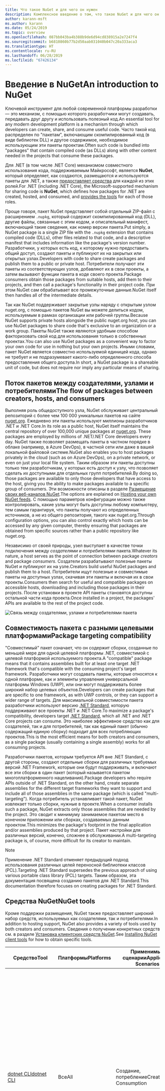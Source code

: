 ```yaml
---
title: Что такое NuGet и для чего он нужен
description: Комплексное введение о том, что такое NuGet и для чего он нужен
author: karann-msft
ms.author: karann
ms.date: 05/24/2019
ms.topic: overview
ms.openlocfilehash: 087bb043ba4b388b9de6d94cd838915a2e7247f4
ms.sourcegitcommit: b6810860b77b2d50aab031040b047c20a333aca3
ms.translationtype: HT
ms.contentlocale: ru-RU
ms.lasthandoff: 06/28/2019
ms.locfileid: "67426134"
---
```

# <a name="an-introduction-to-nuget"></a><span data-ttu-id="1359f-103">Введение в NuGet</span><span class="sxs-lookup"><span data-stu-id="1359f-103">An introduction to NuGet</span></span>

<span data-ttu-id="1359f-104">Ключевой инструмент для любой современной платформы разработки — это механизм, с помощью которого разработчики могут создавать, передавать друг другу и использовать полезный код.</span><span class="sxs-lookup"><span data-stu-id="1359f-104">An essential tool for any modern development platform is a mechanism through which developers can create, share, and consume useful code.</span></span> <span data-ttu-id="1359f-105">Часто такой код распределен по "пакетам", включающим скомпилированный код (в виде библиотек DLL) и другое содержимое, необходимое использующим эти пакеты проектам.</span><span class="sxs-lookup"><span data-stu-id="1359f-105">Often such code is bundled into "packages" that contain compiled code (as DLLs) along with other content needed in the projects that consume these packages.</span></span>

<span data-ttu-id="1359f-106">Для .NET (в том числе .NET Core) механизмом совместного использования кода, поддерживаемым Майкрософт, является **NuGet**, который определяет, как создаются, размещаются и используются пакеты для .NET, а также [предоставляет средства](install-nuget-client-tools.md) для каждой из этих ролей.</span><span class="sxs-lookup"><span data-stu-id="1359f-106">For .NET (including .NET Core), the Microsoft-supported mechanism for sharing code is **NuGet**, which defines how packages for .NET are created, hosted, and consumed, and [provides the tools](install-nuget-client-tools.md) for each of those roles.</span></span>

<span data-ttu-id="1359f-107">Проще говоря, пакет NuGet представляет собой отдельный ZIP-файл с расширением `.nupkg`, который содержит скомпилированный код (DLL), другие файлы, связанные с этим кодом, и описательный манифест, включающий такие сведения, как номер версии пакета.</span><span class="sxs-lookup"><span data-stu-id="1359f-107">Put simply, a NuGet package is a single ZIP file with the `.nupkg` extension that contains compiled code (DLLs), other files related to that code, and a descriptive manifest that includes information like the package's version number.</span></span> <span data-ttu-id="1359f-108">Разработчики, у которых есть код, к которому нужно предоставить общий доступ, создают пакеты и публикуют их на закрытых или открытых узлах.</span><span class="sxs-lookup"><span data-stu-id="1359f-108">Developers with code to share create packages and publish them to a public or private host.</span></span> <span data-ttu-id="1359f-109">Потребители получают эти пакеты из соответствующих узлов, добавляют их в свои проекты, а затем вызывают функции пакета в коде своего проекта.</span><span class="sxs-lookup"><span data-stu-id="1359f-109">Package consumers obtain those packages from suitable hosts, add them to their projects, and then call a package's functionality in their project code.</span></span> <span data-ttu-id="1359f-110">При этом NuGet сам обрабатывает все промежуточные данные.</span><span class="sxs-lookup"><span data-stu-id="1359f-110">NuGet itself then handles all of the intermediate details.</span></span>

<span data-ttu-id="1359f-111">Так как NuGet поддерживает закрытые узлы наряду с открытым узлом nuget.org, с помощью пакетов NuGet вы можете делиться кодом, используемым в рамках организации или рабочей группы.</span><span class="sxs-lookup"><span data-stu-id="1359f-111">Because NuGet supports private hosts alongside the public nuget.org host, you can use NuGet packages to share code that's exclusive to an organization or a work group.</span></span> <span data-ttu-id="1359f-112">Пакеты NuGet также являются удобным способом факторизовать свой код для использования только в собственных проектах.</span><span class="sxs-lookup"><span data-stu-id="1359f-112">You can also use NuGet packages as a convenient way to factor your own code for use in nothing but your own projects.</span></span> <span data-ttu-id="1359f-113">Иными словами, пакет NuGet является совместно используемой единицей кода, однако не требует и не подразумевает какого-либо определенного способа предоставления общего доступа.</span><span class="sxs-lookup"><span data-stu-id="1359f-113">In short, a NuGet package is a shareable unit of code, but does not require nor imply any particular means of sharing.</span></span>

## <a name="the-flow-of-packages-between-creators-hosts-and-consumers"></a><span data-ttu-id="1359f-114">Поток пакетов между создателями, узлами и потребителями</span><span class="sxs-lookup"><span data-stu-id="1359f-114">The flow of packages between creators, hosts, and consumers</span></span>

<span data-ttu-id="1359f-115">Выполняя роль общедоступного узла, NuGet обслуживает центральный репозиторий с более чем 100 000 уникальных пакетов на сайте [nuget.org](https://www.nuget.org). Ежедневно эти пакеты используют миллионы разработчиков .NET и .NET Core.</span><span class="sxs-lookup"><span data-stu-id="1359f-115">In its role as a public host, NuGet itself maintains the central repository of over 100,000 unique packages at [nuget.org](https://www.nuget.org). These packages are employed by millions of .NET/.NET Core developers every day.</span></span> <span data-ttu-id="1359f-116">NuGet также позволяет размещать пакеты в частном порядке в облаке (например, в Azure DevOps), в частной сети или даже в вашей локальной файловой системе.</span><span class="sxs-lookup"><span data-stu-id="1359f-116">NuGet also enables you to host packages privately in the cloud (such as on Azure DevOps), on a private network, or even on just your local file system.</span></span> <span data-ttu-id="1359f-117">Таким образом эти пакеты доступны только тем разработчикам, у которых есть доступ к узлу, что позволяет сделать их доступными для отдельных групп потребителей.</span><span class="sxs-lookup"><span data-stu-id="1359f-117">By doing so, those packages are available to only those developers that have access to the host, giving you the ability to make packages available to a specific group of consumers.</span></span> <span data-ttu-id="1359f-118">Эти возможности описаны в разделе [Размещение своих веб-каналов NuGet](hosting-packages/overview.md).</span><span class="sxs-lookup"><span data-stu-id="1359f-118">The options are explained on [Hosting your own NuGet feeds](hosting-packages/overview.md).</span></span> <span data-ttu-id="1359f-119">С помощью параметров конфигурации можно также контролировать, какие узлы могут быть доступны любому компьютеру, тем самым гарантируя, что пакеты получают из определенных источников, а не из общего репозитория, такого как nuget.org.</span><span class="sxs-lookup"><span data-stu-id="1359f-119">Through configuration options, you can also control exactly which hosts can be accessed by any given computer, thereby ensuring that packages are obtained from specific sources rather than a public repository like nuget.org.</span></span>

<span data-ttu-id="1359f-120">Независимо от своей природы, узел выступает в качестве точки подключения между *создателями* и *потребителями* пакета.</span><span class="sxs-lookup"><span data-stu-id="1359f-120">Whatever its nature, a host serves as the point of connection between package *creators* and package *consumers*.</span></span> <span data-ttu-id="1359f-121">Создатели разрабатывают полезные пакеты NuGet и публикуют их на узле.</span><span class="sxs-lookup"><span data-stu-id="1359f-121">Creators build useful NuGet packages and publish them to a host.</span></span> <span data-ttu-id="1359f-122">Потребители ищут полезные и совместимые пакеты на доступных узлах, скачивая эти пакеты и включая их в свои проекты.</span><span class="sxs-lookup"><span data-stu-id="1359f-122">Consumers then search for useful and compatible packages on accessible hosts, downloading and including those packages in their projects.</span></span> <span data-ttu-id="1359f-123">После установки в проекте API пакеты становятся доступны остальной части кода проекта.</span><span class="sxs-lookup"><span data-stu-id="1359f-123">Once installed in a project, the packages' APIs are available to the rest of the project code.</span></span>

![Связь между создателями, узлами и потребителями пакета](media/nuget-roles.png)

## <a name="package-targeting-compatibility"></a><span data-ttu-id="1359f-125">Совместимость пакета с разными целевыми платформами</span><span class="sxs-lookup"><span data-stu-id="1359f-125">Package targeting compatibility</span></span>

<span data-ttu-id="1359f-126">"Совместимый" пакет означает, что он содержит сборки, созданные по меньшей мере для одной целевой платформы .NET, совместимой с целевой платформой используемого проекта.</span><span class="sxs-lookup"><span data-stu-id="1359f-126">A "compatible" package means that it contains assemblies built for at least one target .NET framework that's compatible with the consuming project's target framework.</span></span> <span data-ttu-id="1359f-127">Разработчики могут создавать пакеты, которые относятся к одной платформе, как и элементы управления универсальной платформы Windows (UWP), или они могут поддерживать более широкий набор целевых объектов.</span><span class="sxs-lookup"><span data-stu-id="1359f-127">Developers can create packages that are specific to one framework, as with UWP controls, or they can support a wider range of targets.</span></span> <span data-ttu-id="1359f-128">Для максимальной совместимости пакета разработчики используют версию [.NET Standard](/dotnet/standard/net-standard), которую поддерживают все проекты .NET и .NET Core.</span><span class="sxs-lookup"><span data-stu-id="1359f-128">To maximize a package's compatibility, developers target [.NET Standard](/dotnet/standard/net-standard), which all .NET and .NET Core projects can consume.</span></span> <span data-ttu-id="1359f-129">Это наиболее эффективное средство как для создателей, так и для потребителей, так как единый пакет (обычно содержащий единую сборку) подходит для всех потребляющих проектов.</span><span class="sxs-lookup"><span data-stu-id="1359f-129">This is the most efficient means for both creators and consumers, as a single package (usually containing a single assembly) works for all consuming projects.</span></span>

<span data-ttu-id="1359f-130">Разработчики пакетов, которым требуется API вне .NET Standard, с другой стороны, создают отдельные сборки для различных требуемых версий .NET Framework, которые они будут поддерживать, и включают все эти сборки в один пакет (который называется пакетом многоплатформенного нацеливания).</span><span class="sxs-lookup"><span data-stu-id="1359f-130">Package developers who require APIs outside of .NET Standard, on the other hand, create separate assemblies for the different target frameworks they want to support and include all of those assemblies in the same package (which is called "multi-targeting").</span></span> <span data-ttu-id="1359f-131">Когда потребитель устанавливает такой пакет, NuGet извлекает только сборки, нужные в проекте.</span><span class="sxs-lookup"><span data-stu-id="1359f-131">When a consumer installs such a package, NuGet extracts only those assemblies that are needed by the project.</span></span> <span data-ttu-id="1359f-132">Это сводит к минимуму занимаемое пакетом место в конечном приложении или сборках, создаваемых данным проектом.</span><span class="sxs-lookup"><span data-stu-id="1359f-132">This minimizes the package's footprint in the final application and/or assemblies produced by that project.</span></span> <span data-ttu-id="1359f-133">Пакет настройки для различных версий, конечно, сложнее в обслуживании.</span><span class="sxs-lookup"><span data-stu-id="1359f-133">A multi-targeting package is, of course, more difficult for its creator to maintain.</span></span>

> [!Note]
> <span data-ttu-id="1359f-134">Применение .NET Standard отменяет предыдущий подход использования различных целей переносной библиотеки классов (PCL).</span><span class="sxs-lookup"><span data-stu-id="1359f-134">Targeting .NET Standard supersedes the previous approach of using various portable class library (PCL) targets.</span></span> <span data-ttu-id="1359f-135">Таким образом, эта документация посвящена созданию пакетов для .NET Standard.</span><span class="sxs-lookup"><span data-stu-id="1359f-135">This documentation therefore focuses on creating packages for .NET Standard.</span></span>

## <a name="nuget-tools"></a><span data-ttu-id="1359f-136">Средства NuGet</span><span class="sxs-lookup"><span data-stu-id="1359f-136">NuGet tools</span></span>

<span data-ttu-id="1359f-137">Кроме поддержки размещения, NuGet также предоставляет широкий набор средств, используемых как создателями, так и потребителями.</span><span class="sxs-lookup"><span data-stu-id="1359f-137">In addition to hosting support, NuGet also provides a variety of tools used by both creators and consumers.</span></span> <span data-ttu-id="1359f-138">Сведения о получении конкретных средств см. в разделе [Установка клиентских средств NuGet](install-nuget-client-tools.md).</span><span class="sxs-lookup"><span data-stu-id="1359f-138">See [Installing NuGet client tools](install-nuget-client-tools.md) for how to obtain specific tools.</span></span>

| <span data-ttu-id="1359f-139">Средство</span><span class="sxs-lookup"><span data-stu-id="1359f-139">Tool</span></span> | <span data-ttu-id="1359f-140">Платформы</span><span class="sxs-lookup"><span data-stu-id="1359f-140">Platforms</span></span> | <span data-ttu-id="1359f-141">Применимые сценарии</span><span class="sxs-lookup"><span data-stu-id="1359f-141">Applicable Scenarios</span></span> | <span data-ttu-id="1359f-142">ОПИСАНИЕ</span><span class="sxs-lookup"><span data-stu-id="1359f-142">Description</span></span> |
| --- | --- | --- | --- |
| [<span data-ttu-id="1359f-143">dotnet CLI</span><span class="sxs-lookup"><span data-stu-id="1359f-143">dotnet CLI</span></span>](consume-packages/install-use-packages-dotnet-cli.md) | <span data-ttu-id="1359f-144">Все</span><span class="sxs-lookup"><span data-stu-id="1359f-144">All</span></span> | <span data-ttu-id="1359f-145">Создание, потребление</span><span class="sxs-lookup"><span data-stu-id="1359f-145">Creation, Consumption</span></span> | <span data-ttu-id="1359f-146">Средство CLI для библиотек .NET Core и .NET Standard, а также для проектов в стиле пакета SDK, нацеленных на .NET Framework (см. раздел [Атрибут SDK](/dotnet/core/tools/csproj#additions)).</span><span class="sxs-lookup"><span data-stu-id="1359f-146">CLI tool for .NET Core and .NET Standard libraries, and for SDK-style projects that target .NET Framework (see [SDK attribute](/dotnet/core/tools/csproj#additions)).</span></span> <span data-ttu-id="1359f-147">Предоставляет определенные возможности CLI NuGet непосредственно внутри цепочки инструментов .NET Core.</span><span class="sxs-lookup"><span data-stu-id="1359f-147">Provides certain NuGet CLI capabilities directly within the .NET Core tool chain.</span></span> <span data-ttu-id="1359f-148">Как и интерфейс командной строки NuGet, CLI dotnet не взаимодействует с проектами Visual Studio.</span><span class="sxs-lookup"><span data-stu-id="1359f-148">As with the NuGet CLI, the dotnet CLI does not interact with Visual Studio projects.</span></span> |
| [<span data-ttu-id="1359f-149">Интерфейс командной строки nuget.exe</span><span class="sxs-lookup"><span data-stu-id="1359f-149">nuget.exe CLI</span></span>](consume-packages/install-use-packages-nuget-cli.md) | <span data-ttu-id="1359f-150">Все</span><span class="sxs-lookup"><span data-stu-id="1359f-150">All</span></span> | <span data-ttu-id="1359f-151">Создание, потребление</span><span class="sxs-lookup"><span data-stu-id="1359f-151">Creation, Consumption</span></span> | <span data-ttu-id="1359f-152">Средство CLI для библиотек .NET Framework и проектов со стилем, отличным от пакета SDK, нацеленных на библиотеки .NET Standard.</span><span class="sxs-lookup"><span data-stu-id="1359f-152">CLI tool for .NET Framework libraries and non-SDK-style projects that target .NET Standard libraries.</span></span> <span data-ttu-id="1359f-153">Предоставляет все функциональные возможности NuGet, при этом часть команд относится к создателям пакета, часть — только к потребителям, а остальные — ко всем.</span><span class="sxs-lookup"><span data-stu-id="1359f-153">Provides all NuGet capabilities, with some commands applying specifically to package creators, some applying only to consumers, and others applying to both.</span></span> <span data-ttu-id="1359f-154">Например, создатели пакета используют команду `nuget pack` для создания пакета из различных сборок и связанных файлов, потребители пакета используют `nuget install` для включения пакетов в папку проекта, при этом все используют `nuget config` для задания переменных конфигурации NuGet.</span><span class="sxs-lookup"><span data-stu-id="1359f-154">For example, package creators use the `nuget pack` command to create a package from various assemblies and related files, package consumers use `nuget install` to include packages in a project folder, and everyone uses `nuget config` to set NuGet configuration variables.</span></span> <span data-ttu-id="1359f-155">Как независящее от платформы средство, интерфейс командной строки NuGet не взаимодействует с проектами Visual Studio.</span><span class="sxs-lookup"><span data-stu-id="1359f-155">As a platform-agnostic tool, the NuGet CLI does not interact with Visual Studio projects.</span></span> |
| [<span data-ttu-id="1359f-156">Консоль диспетчера пакетов</span><span class="sxs-lookup"><span data-stu-id="1359f-156">Package Manager Console</span></span>](tools/package-manager-console.md) | <span data-ttu-id="1359f-157">Visual Studio в Windows</span><span class="sxs-lookup"><span data-stu-id="1359f-157">Visual Studio on Windows</span></span> | <span data-ttu-id="1359f-158">Потребление</span><span class="sxs-lookup"><span data-stu-id="1359f-158">Consumption</span></span> | <span data-ttu-id="1359f-159">Предоставляет [команды PowerShell](tools/Powershell-Reference.md) для установки пакетов и управления ими в проектах Visual Studio.</span><span class="sxs-lookup"><span data-stu-id="1359f-159">Provides [PowerShell commands](tools/Powershell-Reference.md) for installing and managing packages in Visual Studio projects.</span></span> |
| [<span data-ttu-id="1359f-160">Пользовательский интерфейс диспетчера пакетов</span><span class="sxs-lookup"><span data-stu-id="1359f-160">Package Manager UI</span></span>](tools/package-manager-ui.md) | <span data-ttu-id="1359f-161">Visual Studio в Windows</span><span class="sxs-lookup"><span data-stu-id="1359f-161">Visual Studio on Windows</span></span> | <span data-ttu-id="1359f-162">Потребление</span><span class="sxs-lookup"><span data-stu-id="1359f-162">Consumption</span></span> | <span data-ttu-id="1359f-163">Предоставляет удобный пользовательский интерфейс для установки пакетов и управления ими в проектах Visual Studio.</span><span class="sxs-lookup"><span data-stu-id="1359f-163">Provides an easy-to-use UI for installing and managing packages in Visual Studio projects.</span></span> |
| [<span data-ttu-id="1359f-164">Управление пользовательским интерфейсом NuGet</span><span class="sxs-lookup"><span data-stu-id="1359f-164">Manage NuGet UI</span></span>](/visualstudio/mac/nuget-walkthrough) | <span data-ttu-id="1359f-165">Visual Studio для Mac</span><span class="sxs-lookup"><span data-stu-id="1359f-165">Visual Studio for Mac</span></span> | <span data-ttu-id="1359f-166">Потребление</span><span class="sxs-lookup"><span data-stu-id="1359f-166">Consumption</span></span> | <span data-ttu-id="1359f-167">Предоставляет удобный пользовательский интерфейс для установки пакетов и управления ими в проектах Visual Studio для Mac.</span><span class="sxs-lookup"><span data-stu-id="1359f-167">Provide an easy-to-use UI for installing and managing packages in Visual Studio for Mac projects.</span></span> |
| [<span data-ttu-id="1359f-168">MSBuild</span><span class="sxs-lookup"><span data-stu-id="1359f-168">MSBuild</span></span>](reference/msbuild-targets.md) | <span data-ttu-id="1359f-169">Windows</span><span class="sxs-lookup"><span data-stu-id="1359f-169">Windows</span></span> | <span data-ttu-id="1359f-170">Создание, потребление</span><span class="sxs-lookup"><span data-stu-id="1359f-170">Creation, Consumption</span></span> | <span data-ttu-id="1359f-171">Предоставляет возможность создавать и восстанавливать используемые в проекте пакеты напрямую с помощью цепочки инструментов MSBuild.</span><span class="sxs-lookup"><span data-stu-id="1359f-171">Provides the ability to create packages and restore packages used in a project directly through the MSBuild tool chain.</span></span> |

<span data-ttu-id="1359f-172">Как видите, средства NuGet, с которыми вы работаете, в значительной степени зависят от того, создаете, потребляете или публикуете вы пакеты, а также от используемой платформы.</span><span class="sxs-lookup"><span data-stu-id="1359f-172">As you can see, the NuGet tools you work with depend greatly on whether you're creating, consuming, or publishing packages, and the platform on which you're working.</span></span> <span data-ttu-id="1359f-173">Создатели пакета обычно также являются потребителями, так как берут за основу функции, имеющиеся в других пакетах NuGet.</span><span class="sxs-lookup"><span data-stu-id="1359f-173">Package creators are typically also consumers, as they build on top of functionality that exists in other NuGet packages.</span></span> <span data-ttu-id="1359f-174">Конечно же, те пакеты, в свою очередь, могут зависеть еще от каких-либо.</span><span class="sxs-lookup"><span data-stu-id="1359f-174">And those packages, of course, may in turn depend on still others.</span></span>

<span data-ttu-id="1359f-175">Дополнительные сведения см. в статье [Рабочий процесс создания пакета](create-packages/Overview-and-Workflow.md) и [Рабочий процесс использования пакета](consume-packages/Overview-and-Workflow.md).</span><span class="sxs-lookup"><span data-stu-id="1359f-175">For more information, start with the [Package creation workflow](create-packages/Overview-and-Workflow.md) and [Package consumption workflow](consume-packages/Overview-and-Workflow.md) articles.</span></span>

## <a name="managing-dependencies"></a><span data-ttu-id="1359f-176">Управление зависимостями</span><span class="sxs-lookup"><span data-stu-id="1359f-176">Managing dependencies</span></span>

<span data-ttu-id="1359f-177">Возможность легко брать за основу работу других — это одна из наиболее мощных функций системы управления пакетами.</span><span class="sxs-lookup"><span data-stu-id="1359f-177">The ability to easily build on the work of others is one of most powerful features of a package management system.</span></span> <span data-ttu-id="1359f-178">Соответственно, значительная часть работы NuGet заключается в управлении этим деревом или "схемой" зависимостей от имени проекта.</span><span class="sxs-lookup"><span data-stu-id="1359f-178">Accordingly, much of what NuGet does is managing that dependency tree or "graph" on behalf of a project.</span></span> <span data-ttu-id="1359f-179">Проще говоря, вам нужно заботиться только о тех пакетах, которые вы используете непосредственно в проекте.</span><span class="sxs-lookup"><span data-stu-id="1359f-179">Simply said, you need only concern yourself with those packages that you're directly using in a project.</span></span> <span data-ttu-id="1359f-180">Если эти пакеты используют другие пакеты (которые, в свою очередь, также используют пакеты), все эти зависимости нижнего уровня обрабатывает NuGet.</span><span class="sxs-lookup"><span data-stu-id="1359f-180">If any of those packages themselves consume other packages (which can, in turn, consume still others), NuGet takes care of all those down-level dependencies.</span></span>

<span data-ttu-id="1359f-181">На следующем рисунке показан проект, зависящий от пяти пакетов, которые, в свою очередь, зависят от нескольких других.</span><span class="sxs-lookup"><span data-stu-id="1359f-181">The following image shows a project that depends on five packages, which in turn depend on a number of others.</span></span>

![Пример графа зависимостей NuGet для проекта .NET](media/dependency-graph.png)

<span data-ttu-id="1359f-183">Обратите внимание, что некоторые пакеты встречаются на графе зависимостей несколько раз.</span><span class="sxs-lookup"><span data-stu-id="1359f-183">Notice that some packages appear multiple times in the dependency graph.</span></span> <span data-ttu-id="1359f-184">Например, существует три разных потребителя пакета B, и каждый из них может также указывать другую версию этого пакета (не показано).</span><span class="sxs-lookup"><span data-stu-id="1359f-184">For example, there are three different consumers of package B, and each consumer might also specify a different version for that package (not shown).</span></span> <span data-ttu-id="1359f-185">Это обычное дело, особенно для широко используемых пакетов.</span><span class="sxs-lookup"><span data-stu-id="1359f-185">This is a common occurrence, especially for widely-used packages.</span></span> <span data-ttu-id="1359f-186">NuGet выполняет всю работу, чтобы определить, какая именно версия пакета B отвечает потребностям всех потребителей.</span><span class="sxs-lookup"><span data-stu-id="1359f-186">NuGet fortunately does all the hard work to determine exactly which version of package B satisfies all consumers.</span></span> <span data-ttu-id="1359f-187">Затем NuGet делает то же самое для всех других пакетов, независимо от того, насколько глубока схема зависимостей.</span><span class="sxs-lookup"><span data-stu-id="1359f-187">NuGet then does the same for all other packages, no matter how deep the dependency graph.</span></span>

<span data-ttu-id="1359f-188">Дополнительные сведения о том, как NuGet выполняет эту задачу, см. в разделе [Разрешение зависимостей](consume-packages/dependency-resolution.md).</span><span class="sxs-lookup"><span data-stu-id="1359f-188">For more details on how NuGet performs this service, see [Dependency resolution](consume-packages/dependency-resolution.md).</span></span>

## <a name="tracking-references-and-restoring-packages"></a><span data-ttu-id="1359f-189">Отслеживание ссылок и восстановление пакетов</span><span class="sxs-lookup"><span data-stu-id="1359f-189">Tracking references and restoring packages</span></span>

<span data-ttu-id="1359f-190">Так как проекты можно легко перемещать между компьютерами разработчиков, репозиториями управления исходным кодом, серверами сборки и т. д., крайне непрактично хранить двоичные сборки из пакетов NuGet напрямую привязанными к проекту.</span><span class="sxs-lookup"><span data-stu-id="1359f-190">Because projects can easily move between developer computers, source control repositories, build servers, and so forth, it's highly impractical to keep the binary assemblies of NuGet packages directly bound to a project.</span></span> <span data-ttu-id="1359f-191">В этом случае каждая копия проекта будет излишне раздутой (и, следовательно, расходовать пространство в репозиториях системы управления исходным кодом).</span><span class="sxs-lookup"><span data-stu-id="1359f-191">Doing so would make each copy of the project unnecessarily bloated (and thereby waste space in source control repositories).</span></span> <span data-ttu-id="1359f-192">Кроме того, обновить двоичные файлы пакета до новой версии будет очень сложно, так как обновление будет применяться ко всем копиям проекта.</span><span class="sxs-lookup"><span data-stu-id="1359f-192">It would also make it very difficult to update package binaries to newer versions as updates would have to be applied across all copies of the project.</span></span>

<span data-ttu-id="1359f-193">Вместо этого NuGet поддерживает простой список ссылок на пакеты, от которых зависит проект, включая зависимости верхнего и нижнего уровня.</span><span class="sxs-lookup"><span data-stu-id="1359f-193">NuGet instead maintains a simple reference list of the packages upon which a project depends, including both top-level and down-level dependencies.</span></span> <span data-ttu-id="1359f-194">То есть при установке пакета с некоторого узла в проект NuGet записывает идентификатор пакета и номер версии в этот список ссылок.</span><span class="sxs-lookup"><span data-stu-id="1359f-194">That is, whenever you install a package from some host into a project, NuGet records the package identifier and version number in the reference list.</span></span> <span data-ttu-id="1359f-195">(При удалении пакет, конечно же, убирается из этого списка.) Затем в NuGet можно восстановить все связанные пакеты по запросу, как описано в статье о [восстановлении пакета](consume-packages/package-restore.md).</span><span class="sxs-lookup"><span data-stu-id="1359f-195">(Uninstalling a package, of course, removes it from the list.) NuGet then provides a means to restore all referenced packages upon request, as described on [Package restore](consume-packages/package-restore.md).</span></span>

![Список ссылок NuGet создается при установке пакета и может использоваться для восстановления пакетов в другом месте.](media/nuget-restore.png)

<span data-ttu-id="1359f-197">С помощью одного только списка ссылок NuGet может переустановить, то есть *восстановить*, все эти пакеты с открытых и (или) закрытых узлов в любой момент времени.</span><span class="sxs-lookup"><span data-stu-id="1359f-197">With only the reference list, NuGet can then reinstall&mdash;that is, *restore*&mdash;all of those packages from public and/or private hosts at any later time.</span></span> <span data-ttu-id="1359f-198">При фиксации проекта в системе управления исходным кодом или предоставления его для общего доступа каким-либо иным образом нужно включить только список ссылок и исключить какие-либо двоичные файлы пакета (см. раздел [Пропуск пакетов NuGet в системах управления исходным кодом](consume-packages/packages-and-source-control.md).)</span><span class="sxs-lookup"><span data-stu-id="1359f-198">When committing a project to source control, or sharing it in some other way, you include only the reference list and exclude any package binaries (see [Packages and source control](consume-packages/packages-and-source-control.md).)</span></span>

<span data-ttu-id="1359f-199">Компьютер, принимающий проект, например сервер сборки, получающий копию проекта в рамках работы системы автоматического развертывания, просто запрашивает у NuGet восстановление зависимости всякий раз, когда они понадобятся.</span><span class="sxs-lookup"><span data-stu-id="1359f-199">The computer that receives a project, such as a build server obtaining a copy of the project as part of an automated deployment system, simply asks NuGet to restore dependencies whenever they're needed.</span></span> <span data-ttu-id="1359f-200">Системы сборки, такие как Azure DevOps, предоставляют шаги "Восстановление NuGet" именно для этой цели.</span><span class="sxs-lookup"><span data-stu-id="1359f-200">Build systems like Azure DevOps provide "NuGet restore" steps for this exact purpose.</span></span> <span data-ttu-id="1359f-201">Аналогично, когда разработчики получают копию проекта (например, при клонировании репозитория), они могут вызвать такие команды, как `nuget restore` (CLI NuGet), `dotnet restore` (CLI dotnet) или `Install-Package` (консоль диспетчера пакетов), чтобы получить все необходимые пакеты.</span><span class="sxs-lookup"><span data-stu-id="1359f-201">Similarly, when developers obtain a copy of a project (as when cloning a repository), they can invoke command like `nuget restore` (NuGet CLI), `dotnet restore` (dotnet CLI), or `Install-Package` (Package Manager Console) to obtain all the necessary packages.</span></span> <span data-ttu-id="1359f-202">Visual Studio, со своей стороны, автоматически восстанавливает пакеты при создании проекта (при условии, что включено автоматическое восстановление, как описано в статье [Восстановление пакетов](consume-packages/package-restore.md)).</span><span class="sxs-lookup"><span data-stu-id="1359f-202">Visual Studio, for its part, automatically restores packages when building a project (provided that automatic restore is enabled, as described on [Package restore](consume-packages/package-restore.md)).</span></span>

<span data-ttu-id="1359f-203">Очевидно, что основная роль NuGet, связанная с разработчиками, заключается в обслуживании этого списка ссылок от имени проекта и предоставлении средств для эффективного восстановления (и обновления) таких указанных в ссылках пакетов.</span><span class="sxs-lookup"><span data-stu-id="1359f-203">Clearly, then, NuGet's primary role where developers are concerned is maintaining that reference list on behalf of your project and providing the means to efficiently restore (and update) those referenced packages.</span></span> <span data-ttu-id="1359f-204">Этот список хранится в одном из двух указанных ниже *форматов управления пакетами*:</span><span class="sxs-lookup"><span data-stu-id="1359f-204">This list is maintained in one of two *package management formats*, as they're called:</span></span>

- <span data-ttu-id="1359f-205">[PackageReference](consume-packages/package-references-in-project-files.md) (также известном как "Ссылки на пакет в файлах проекта"): *(NuGet 4.0 и более поздних версий)* ведет список зависимостей верхнего уровня проекта непосредственно в файле проекта, поэтому отдельный файл не требуется.</span><span class="sxs-lookup"><span data-stu-id="1359f-205">[PackageReference](consume-packages/package-references-in-project-files.md) (or "package references in project files") | *(NuGet 4.0+)* Maintains a list of a project's top-level dependencies directly within the project file, so no separate file is needed.</span></span> <span data-ttu-id="1359f-206">Связанный файл `obj/project.assets.json` создается динамически. Этот файл позволяет управлять общей схемой зависимостей пакетов, которые проект использует со всеми зависимостями нижнего уровня.</span><span class="sxs-lookup"><span data-stu-id="1359f-206">An associated file, `obj/project.assets.json`, is dynamically generated to manage the overall dependency graph of the packages that a project uses along with all down-level dependencies.</span></span> <span data-ttu-id="1359f-207">В проектах .NET Core всегда используется формат PackageReference.</span><span class="sxs-lookup"><span data-stu-id="1359f-207">PackageReference is always used by .NET Core projects.</span></span>

- <span data-ttu-id="1359f-208">[`packages.config`](reference/packages-config.md): *(NuGet 1.0+)* XML-файл, содержащий неструктурированный список всех зависимостей в проекте, включая зависимости других установленных пакетов.</span><span class="sxs-lookup"><span data-stu-id="1359f-208">[`packages.config`](reference/packages-config.md): *(NuGet 1.0+)* An XML file that maintains a flat list of all dependencies in the project, including the dependencies of other installed packages.</span></span> <span data-ttu-id="1359f-209">Установленные или восстановленные пакеты хранятся в папке `packages`.</span><span class="sxs-lookup"><span data-stu-id="1359f-209">Installed or restored packages are stored in a `packages` folder.</span></span>

<span data-ttu-id="1359f-210">Применение конкретного формата управления пакетами зависит от типа проекта и доступной версии Visual Studio и NuGet.</span><span class="sxs-lookup"><span data-stu-id="1359f-210">Which package management format is employed in any given project depends on the project type, and the available version of NuGet (and/or Visual Studio).</span></span> <span data-ttu-id="1359f-211">Чтобы проверить, какой формат используется, просто найдите `packages.config` в корневом каталоге проекта после установки первого пакета.</span><span class="sxs-lookup"><span data-stu-id="1359f-211">To check what format is being used, simply look for `packages.config` in the project root after installing your first package.</span></span> <span data-ttu-id="1359f-212">Если этот файл отсутствует, найдите в файле проекта элемент \<PackageReference\>.</span><span class="sxs-lookup"><span data-stu-id="1359f-212">If you don't have that file, look in the project file directly for a \<PackageReference\> element.</span></span>

<span data-ttu-id="1359f-213">При наличии возможности выбора рекомендуем использовать PackageReference.</span><span class="sxs-lookup"><span data-stu-id="1359f-213">When you have a choice, we recommend using PackageReference.</span></span> <span data-ttu-id="1359f-214">Файл `packages.config` используется в устаревших версиях и больше не применяется в активной разработке.</span><span class="sxs-lookup"><span data-stu-id="1359f-214">`packages.config` is maintained for legacy purposes and is no longer under active development.</span></span>

> [!Tip]
> <span data-ttu-id="1359f-215">Различные команды интерфейса командной строки `nuget.exe`, например `nuget install`, не добавляют автоматически пакет в список ссылок.</span><span class="sxs-lookup"><span data-stu-id="1359f-215">Various `nuget.exe` CLI commands, like `nuget install`, do not automatically add the package to the reference list.</span></span> <span data-ttu-id="1359f-216">Этот список обновляется при установке пакета с помощью диспетчера пакетов Visual Studio (пользовательского интерфейса или консоли) и интерфейса командной строки `dotnet.exe`.</span><span class="sxs-lookup"><span data-stu-id="1359f-216">The list is updated when installing a package with the Visual Studio Package Manager (UI or Console), and with `dotnet.exe` CLI.</span></span>

## <a name="what-else-does-nuget-do"></a><span data-ttu-id="1359f-217">Что еще делает NuGet?</span><span class="sxs-lookup"><span data-stu-id="1359f-217">What else does NuGet do?</span></span>

<span data-ttu-id="1359f-218">Мы уже выучили следующие характеристики NuGet:</span><span class="sxs-lookup"><span data-stu-id="1359f-218">So far you've learned the following characteristics of NuGet:</span></span>

- <span data-ttu-id="1359f-219">NuGet предоставляет центральный репозиторий nuget.org с поддержкой частного размещения.</span><span class="sxs-lookup"><span data-stu-id="1359f-219">NuGet provides the central nuget.org repository with support for private hosting.</span></span>
- <span data-ttu-id="1359f-220">NuGet предоставляет разработчикам средства для создания, публикации и использования пакетов.</span><span class="sxs-lookup"><span data-stu-id="1359f-220">NuGet provides the tools developers need for creating, publishing, and consuming packages.</span></span>
- <span data-ttu-id="1359f-221">Самое главное, NuGet ведет список ссылок для пакетов, используемых в проекте, а также позволяет восстанавливать и обновлять пакеты из этого списка.</span><span class="sxs-lookup"><span data-stu-id="1359f-221">Most importantly, NuGet maintains a reference list of packages used in a project and the ability to restore and update those packages from that list.</span></span>

<span data-ttu-id="1359f-222">Чтобы обеспечить эффективную работу этих процессов, NuGet осуществляет некоторые оптимизации в фоновом режиме.</span><span class="sxs-lookup"><span data-stu-id="1359f-222">To make these processes work efficiently, NuGet does some behind-the-scenes optimizations.</span></span> <span data-ttu-id="1359f-223">В частности, NuGet управляет кэшем пакета и папкой глобальных пакетов, что позволяет упростить установку и повторною установку.</span><span class="sxs-lookup"><span data-stu-id="1359f-223">Most notably, NuGet manages a package cache and a global packages folder to shortcut installation and reinstallation.</span></span> <span data-ttu-id="1359f-224">Кэш позволяет избежать загрузки пакета, который уже установлен на компьютере.</span><span class="sxs-lookup"><span data-stu-id="1359f-224">The cache avoids downloading a package that's already been installed on the machine.</span></span> <span data-ttu-id="1359f-225">Папка глобальных пакетов позволяет в нескольких проектах совместно использовать один установленный пакет, тем самым уменьшая общий размер пакетов NuGet на компьютере.</span><span class="sxs-lookup"><span data-stu-id="1359f-225">The global packages folder allows multiple projects to share the same installed package, thereby reducing NuGet's overall footprint on the computer.</span></span> <span data-ttu-id="1359f-226">Это очень удобно, когда вы часто восстанавливаете большее количество пакетов, например, как на сервере сборки.</span><span class="sxs-lookup"><span data-stu-id="1359f-226">The cache and global packages folder are also very helpful when you're frequently restoring a larger number of packages, as on a build server.</span></span> <span data-ttu-id="1359f-227">Дополнительные сведения об этих механизмах см. в статье [Управление папкой установки глобальных пакетов, кэшем и временными папками](consume-packages/managing-the-global-packages-and-cache-folders.md).</span><span class="sxs-lookup"><span data-stu-id="1359f-227">For more details on these mechanisms, see [Managing the global packages and cache folders](consume-packages/managing-the-global-packages-and-cache-folders.md).</span></span>

<span data-ttu-id="1359f-228">В рамках отдельного проекта NuGet управляет общей схемой зависимостей, что включает в себя разрешение нескольких ссылок на различные версии одного пакета.</span><span class="sxs-lookup"><span data-stu-id="1359f-228">Within an individual project, NuGet manages the overall dependency graph, which again includes resolving multiple references to different versions of the same package.</span></span> <span data-ttu-id="1359f-229">Довольно часто проект зависит от одного или нескольких пакетов, имеющих такие же зависимости.</span><span class="sxs-lookup"><span data-stu-id="1359f-229">It's quite common that a project takes a dependency on one or more packages that themselves have the same dependencies.</span></span> <span data-ttu-id="1359f-230">Некоторые из наиболее полезных пакетов служебных программ на сайте nuget.org используются многими другими пакетами.</span><span class="sxs-lookup"><span data-stu-id="1359f-230">Some of the most useful utility packages on nuget.org are employed by many other packages.</span></span> <span data-ttu-id="1359f-231">В общей схеме зависимостей вы легко можете иметь десять различных ссылок на разные версии одного пакета.</span><span class="sxs-lookup"><span data-stu-id="1359f-231">In the entire dependency graph, then, you could easily have ten different references to different versions of the same package.</span></span> <span data-ttu-id="1359f-232">Чтобы избежать переноса нескольких версий этого пакета в само приложение, NuGet определяет, какую отдельную версию могут использовать все потребители.</span><span class="sxs-lookup"><span data-stu-id="1359f-232">To avoid bringing multiple versions of that package into the application itself, NuGet sorts out which single version can be used by all consumers.</span></span> <span data-ttu-id="1359f-233">(Дополнительные сведения см. в разделе [Принципы разрешения зависимостей пакетов в NuGet](consume-packages/dependency-resolution.md).)</span><span class="sxs-lookup"><span data-stu-id="1359f-233">(For more information, see [Dependency Resolution](consume-packages/dependency-resolution.md).)</span></span>

<span data-ttu-id="1359f-234">Кроме того, NuGet обслуживает все спецификации, связанные со структурированием пакетов (включая [локализацию](create-packages/creating-localized-packages.md) и [отладочные символы](create-packages/symbol-packages.md)) и ссылками на них (включая [ диапазоны версий](reference/package-versioning.md#version-ranges-and-wildcards) и [предварительные версии](create-packages/prerelease-packages.md).) NuGet также имеет различные API для работы со своими службами программно и предоставляет поддержку разработчикам, которые пишут расширения Visual Studio и шаблоны проектов.</span><span class="sxs-lookup"><span data-stu-id="1359f-234">Beyond that, NuGet maintains all the specifications related to how packages are structured (including [localization](create-packages/creating-localized-packages.md) and [debug symbols](create-packages/symbol-packages.md)) and how they are referenced (including [version ranges](reference/package-versioning.md#version-ranges-and-wildcards) and [pre-release versions](create-packages/prerelease-packages.md).) NuGet also provides various APIs to work with its services programmatically, and provides support for developers who write Visual Studio extensions and project templates.</span></span>

<span data-ttu-id="1359f-235">Если изучить содержание этой документации, можно найти все указанные возможности и заметки о выпуске, отсылающие к самому начальному этапу развития NuGet.</span><span class="sxs-lookup"><span data-stu-id="1359f-235">Take a moment to browse the table of contents for this documentation, and you see all of these capabilities represented there, along with release notes dating back to NuGet's beginnings.</span></span>

## <a name="comments-contributions-and-issues"></a><span data-ttu-id="1359f-236">Комментарии, вклады и проблемы</span><span class="sxs-lookup"><span data-stu-id="1359f-236">Comments, contributions, and issues</span></span>

<span data-ttu-id="1359f-237">Мы убедительно просим вас оставлять комментарии и вносить вклад в эту документацию. Просто выберите команды **Отзывы** и **Изменить** вверху любой страницы или посетите [репозиторий документации](https://github.com/NuGet/docs.microsoft.com-nuget/) и [список проблем с документацией](https://github.com/NuGet/docs.microsoft.com-nuget/issues) на сайте GitHub.</span><span class="sxs-lookup"><span data-stu-id="1359f-237">Finally, we very much welcome comments and contributions to this documentation&mdash;just select the **Feedback** and **Edit** commands on the top of any page, or visit the [docs repository](https://github.com/NuGet/docs.microsoft.com-nuget/) and [docs issue list](https://github.com/NuGet/docs.microsoft.com-nuget/issues) on GitHub.</span></span>

<span data-ttu-id="1359f-238">Мы также рады вкладам в сам NuGet через [различные репозитории GitHub](https://github.com/NuGet/Home). Сведения о проблемах NuGet приведены по адресу [https://github.com/NuGet/home/issues](https://github.com/NuGet/home/issues).</span><span class="sxs-lookup"><span data-stu-id="1359f-238">We also welcome contributions to NuGet itself through its [various GitHub repositories](https://github.com/NuGet/Home); NuGet issues can be found on [https://github.com/NuGet/home/issues](https://github.com/NuGet/home/issues).</span></span>

<span data-ttu-id="1359f-239">Надеемся, что вам понравится работать с NuGet.</span><span class="sxs-lookup"><span data-stu-id="1359f-239">Enjoy your NuGet experience!</span></span>
